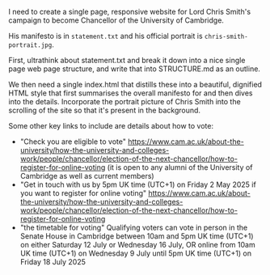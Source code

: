 I need to create a single page, responsive website for Lord Chris Smith's campaign to become Chancellor of the University of Cambridge.

His manifesto is in `statement.txt` and his official portrait is `chris-smith-portrait.jpg`.

First, ultrathink about statement.txt and break it down into a nice single page web page structure, and write that into STRUCTURE.md as an outline.

We then need a single index.html that distills these into a beautiful, dignified HTML style that first summarises the overall manifesto for and then dives into the details. Incorporate the portrait picture of Chris Smith into the scrolling of the site so that it's present in the background. 


Some other key links to include are details about how to vote:
- "Check you are eligible to vote" https://www.cam.ac.uk/about-the-university/how-the-university-and-colleges-work/people/chancellor/election-of-the-next-chancellor/how-to-register-for-online-voting (it is open to any alumni of the University of Cambridge as well as current members)
- "Get in touch with us by 5pm UK time (UTC+1) on Friday 2 May 2025 if you want to register for online voting" https://www.cam.ac.uk/about-the-university/how-the-university-and-colleges-work/people/chancellor/election-of-the-next-chancellor/how-to-register-for-online-voting
- "the timetable for voting" Qualifying voters can vote in person in the Senate House in Cambridge between 10am and 5pm UK time (UTC+1) on either Saturday 12 July or Wednesday 16 July, OR online from 10am UK time (UTC+1) on Wednesday 9 July until 5pm UK time (UTC+1) on Friday 18 July 2025
